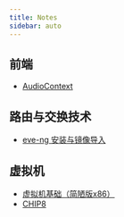 ```yaml
---
title: Notes
sidebar: auto  
---  
```

## 前端  
- [AudioContext](前端/AudioContext.md)  

## 路由与交换技术  
- [eve-ng 安装与镜像导入](./路由与交换/eve-ng安装与镜像导入.md)

## 虚拟机  

- [虚拟机基础（简陋版x86）](./虚拟机/vm.md)  
- [CHIP8](./虚拟机/chip8.md)